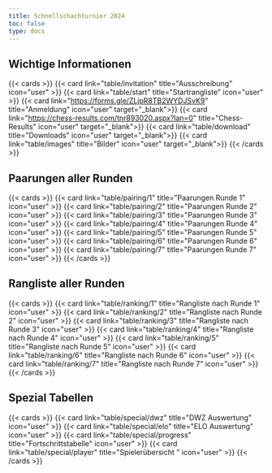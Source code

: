 ```yaml
---
title: Schnellschachturnier 2024
toc: false
type: docs
---
```



## Wichtige Informationen 
{{< cards >}}
  {{< card link="table/invitation" title="Ausschreibung" icon="user" >}}
  {{< card link="table/start" title="Startrangliste" icon="user" >}}
  {{< card link="https://forms.gle/ZLjpR8TB2WYDJSvK9" title="Anmeldung" icon="user" target="_blank">}}
  {{< card link="https://chess-results.com/tnr893020.aspx?lan=0" title="Chess-Results" icon="user" target="_blank">}}
  {{< card link="table/download" title="Downloads" icon="user" target="_blank">}}
  {{< card link="table/images" title="Bilder" icon="user" target="_blank">}}
{{< /cards >}}
## Paarungen aller Runden 

{{< cards >}}
  {{< card link="table/pairing/1" title="Paarungen Runde 1" icon="user" >}}
  {{< card link="table/pairing/2" title="Paarungen Runde 2" icon="user" >}}
  {{< card link="table/pairing/3" title="Paarungen Runde 3" icon="user" >}}
  {{< card link="table/pairing/4" title="Paarungen Runde 4" icon="user" >}}
  {{< card link="table/pairing/5" title="Paarungen Runde 5" icon="user" >}}
  {{< card link="table/pairing/6" title="Paarungen Runde 6" icon="user" >}}
  {{< card link="table/pairing/7" title="Paarungen Runde 7" icon="user" >}}
{{< /cards >}}

## Rangliste aller Runden 

{{< cards >}}
  {{< card link="table/ranking/1" title="Rangliste nach Runde 1" icon="user" >}}
  {{< card link="table/ranking/2" title="Rangliste nach Runde 2" icon="user" >}}
  {{< card link="table/ranking/3" title="Rangliste nach Runde 3" icon="user" >}}
  {{< card link="table/ranking/4" title="Rangliste nach Runde 4" icon="user" >}}
  {{< card link="table/ranking/5" title="Rangliste nach Runde 5" icon="user" >}}
  {{< card link="table/ranking/6" title="Rangliste nach Runde 6" icon="user" >}}
  {{< card link="table/ranking/7" title="Rangliste nach Runde 7" icon="user" >}}
{{< /cards >}}

## Spezial Tabellen
{{< cards >}}
  {{< card link="table/special/dwz" title="DWZ Auswertung" icon="user" >}}
  {{< card link="table/special/elo" title="ELO Auswertung" icon="user" >}}
  {{< card link="table/special/progress" title="Fortschrittstabelle" icon="user" >}}
  {{< card link="table/special/player" title="Spielerübersicht  " icon="user" >}}
{{< /cards >}}